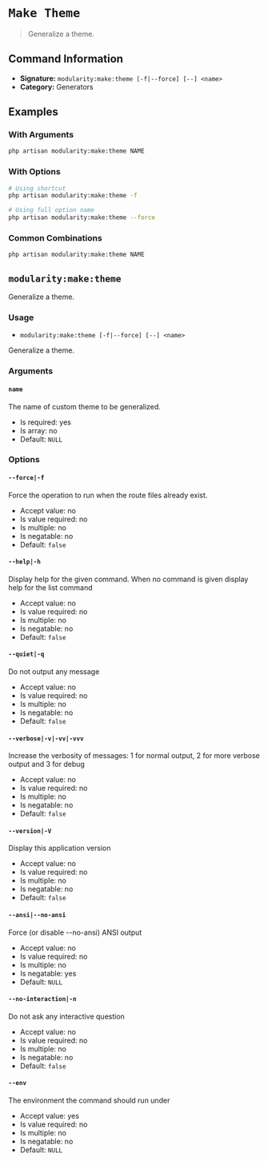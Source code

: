 # `Make Theme`

> Generalize a theme.

## Command Information

- **Signature:** `modularity:make:theme [-f|--force] [--] <name>`
- **Category:** Generators


## Examples

### With Arguments

```bash
php artisan modularity:make:theme NAME
```

### With Options

```bash
# Using shortcut
php artisan modularity:make:theme -f

# Using full option name
php artisan modularity:make:theme --force
```

### Common Combinations

```bash
php artisan modularity:make:theme NAME
```

`modularity:make:theme`
-----------------------

Generalize a theme.

### Usage

* `modularity:make:theme [-f|--force] [--] <name>`

Generalize a theme.

### Arguments

#### `name`

The name of custom theme to be generalized.

* Is required: yes
* Is array: no
* Default: `NULL`

### Options

#### `--force|-f`

Force the operation to run when the route files already exist.

* Accept value: no
* Is value required: no
* Is multiple: no
* Is negatable: no
* Default: `false`

#### `--help|-h`

Display help for the given command. When no command is given display help for the list command

* Accept value: no
* Is value required: no
* Is multiple: no
* Is negatable: no
* Default: `false`

#### `--quiet|-q`

Do not output any message

* Accept value: no
* Is value required: no
* Is multiple: no
* Is negatable: no
* Default: `false`

#### `--verbose|-v|-vv|-vvv`

Increase the verbosity of messages: 1 for normal output, 2 for more verbose output and 3 for debug

* Accept value: no
* Is value required: no
* Is multiple: no
* Is negatable: no
* Default: `false`

#### `--version|-V`

Display this application version

* Accept value: no
* Is value required: no
* Is multiple: no
* Is negatable: no
* Default: `false`

#### `--ansi|--no-ansi`

Force (or disable --no-ansi) ANSI output

* Accept value: no
* Is value required: no
* Is multiple: no
* Is negatable: yes
* Default: `NULL`

#### `--no-interaction|-n`

Do not ask any interactive question

* Accept value: no
* Is value required: no
* Is multiple: no
* Is negatable: no
* Default: `false`

#### `--env`

The environment the command should run under

* Accept value: yes
* Is value required: no
* Is multiple: no
* Is negatable: no
* Default: `NULL`